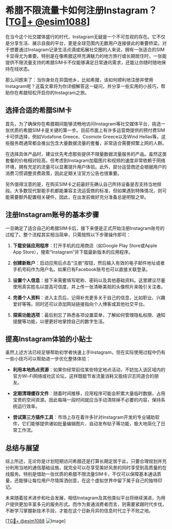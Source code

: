 # 希腊不限流量卡如何注册Instagram？[[TG💪+ @esim1088](https://t.me/s/esim1088)]

在当今这个社交媒体盛行的时代，Instagram无疑是一个不可忽视的存在。它不仅是分享生活、展示自我的平台，更是全球范围内无数用户连接彼此的重要桥梁。对于想要通过Instagram记录生活点滴或拓展社交圈的人来说，拥有一张适合的SIM卡显得尤为重要。特别是在像希腊这样充满魅力的地方旅行或长期居住时，一张能提供不限流量支持的希腊SIM卡不仅能够满足日常通讯需求，还能让你随时随地保持在线状态。

那么问题来了：当你身处在异国他乡，比如希腊，该如何顺利地注册并使用Instagram呢？这篇文章将为你详细解答这一疑问，并分享一些实用的小技巧，帮助你在希腊轻松开启你的Instagram之旅。

## 选择合适的希腊SIM卡

首先，为了确保你在希腊期间能够流畅地访问Instagram等社交媒体平台，挑选一张优质的希腊SIM卡是关键的第一步。目前市面上有许多运营商提供的预付费SIM卡可供选择，例如Vodafone Greece、Cosmote Greece以及Wind Hellas等。这些服务商通常都会推出包含大量数据流量的套餐，非常适合需要频繁上网的人群。

在选择具体产品时，建议优先考虑那些提供不限量数据流量服务的产品。虽然这类套餐的价格相对较高，但考虑到Instagram加载图片和视频的速度非常依赖于网络环境，拥有充足的流量可以显著提升用户体验。此外，部分运营商还会根据用户的消费习惯调整资费政策，因此定期关注官方公告也很重要。

另外值得注意的是，在购买SIM卡之前最好先确认自己所持设备是否支持当地频段。大多数现代智能手机都能兼容主流运营商的标准，但如果遇到特殊情况，则可能需要额外配置相关硬件。因此，在出发前做好充分准备总是明智之举。

## 注册Instagram账号的基本步骤

一旦确定了适合自己的希腊SIM卡后，接下来便是正式开始注册Instagram账号的过程了。整个流程其实相当简单，只需按照以下步骤操作即可：

1. **下载安装应用程序**：打开手机的应用商店（如Google Play Store或Apple App Store），搜索“Instagram”并下载最新版本的应用程序。
   
2. **创建新账户**：启动应用后点击“注册”按钮，然后输入有效的电子邮件地址或者手机号码作为用户名。如果已有Facebook账号也可以直接关联登录。

3. **设置个人信息**：接下来需要填写昵称、密码以及其他基础资料。这里建议尽量使用真实姓名以提高可信度，并上传一张清晰美观的头像照片来吸引关注者。

4. **完善个人资料**：进入主页后，记得补充更多关于自己的信息，比如职业、兴趣爱好等等。同时还可以添加网站链接指向个人博客或其他社交平台。

5. **探索功能选项**：最后别忘了熟悉各项设置菜单，了解如何管理隐私权限、通知提醒等功能，以便更好地掌控自己的数字生活。

## 提高Instagram体验的小贴士

虽然上述方法已经足够帮助初学者快速上手Instagram，但在实际使用过程中仍有一些小技巧可以帮助进一步优化整体体验：

- **利用本地热点资源**：如果你经常前往某些特定地点活动，不妨加入该区域内的官方Wi-Fi网络或社区论坛，这样既能节省流量消耗又能结识志同道合的朋友。
  
- **定期清理缓存文件**：随着时间推移，应用程序可能会积累大量临时数据，占用宝贵的空间资源。因此每隔一段时间就应当手动清除掉不必要的内容，保持系统运行效率。
  
- **尝试第三方插件工具**：市场上存在着许多针对Instagram开发的专业辅助软件，它们能够提供诸如批量编辑图片、自动发布帖子等功能，极大地简化了日常工作流。

## 总结与展望

综上所述，无论你是计划短期访问希腊还是打算长期定居于此，只要合理规划并充分利用当地的通信基础设施，就完全可以在享受美好风景的同时享受到高质量的在线服务。特别是借助一张优质的希腊不限流量SIM卡，不仅可以保障基本通话质量，还能够让每位用户尽情挥洒创意，在这个虚拟世界中留下属于自己的独特印记。

未来随着技术进步和社会发展，相信Instagram及其他类似平台将继续演进，为用户提供更加丰富多元的服务形式。而作为普通消费者而言，则需要紧跟时代步伐，不断学习掌握新技术手段，才能在这个日新月异的信息时代立于不败之地。

[[TG💪+ @esim1088](https://t.me/s/esim1088) ![Image](https://i.postimg.cc/4NQfJmqS/Snipaste-2025-05-13-00-14-12.png)]